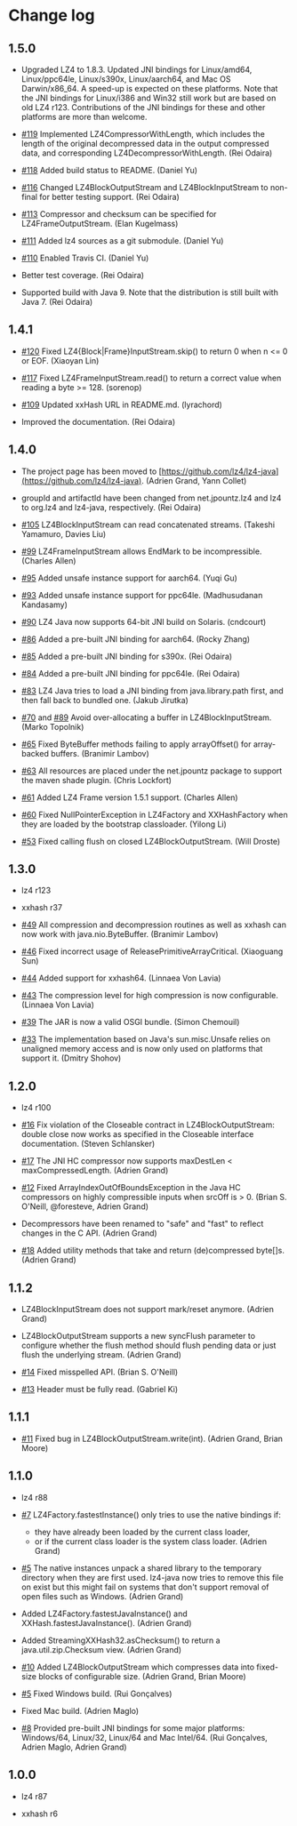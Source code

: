# Change log

## 1.5.0

 - Upgraded LZ4 to 1.8.3. Updated JNI bindings for Linux/amd64,
   Linux/ppc64le, Linux/s390x, Linux/aarch64, and Mac OS Darwin/x86_64.
   A speed-up is expected on these platforms.
   Note that the JNI bindings for Linux/i386 and Win32 still work
   but are based on old LZ4 r123. Contributions of the JNI
   bindings for these and other platforms are more than welcome.

 - [#119](https://github.com/lz4/lz4-java/issues/119)
   Implemented LZ4CompressorWithLength, which includes the length of
   the original decompressed data in the output compressed data,
   and corresponding LZ4DecompressorWithLength. (Rei Odaira)

 - [#118](https://github.com/lz4/lz4-java/pull/118)
   Added build status to README. (Daniel Yu)

 - [#116](https://github.com/lz4/lz4-java/issues/116)
   Changed LZ4BlockOutputStream and LZ4BlockInputStream to non-final
   for better testing support. (Rei Odaira)

 - [#113](https://github.com/lz4/lz4-java/pull/113)
   Compressor and checksum can be specified for LZ4FrameOutputStream.
   (Elan Kugelmass)

 - [#111](https://github.com/lz4/lz4-java/pull/111)
   Added lz4 sources as a git submodule. (Daniel Yu)

 - [#110](https://github.com/lz4/lz4-java/pull/110)
   Enabled Travis CI. (Daniel Yu)

 - Better test coverage. (Rei Odaira)

 - Supported build with Java 9. Note that the distribution is still
   built with Java 7. (Rei Odaira)

## 1.4.1

 - [#120](https://github.com/lz4/lz4-java/pull/120)
   Fixed LZ4{Block|Frame}InputStream.skip() to return 0 when n <= 0 or EOF. (Xiaoyan Lin)

 - [#117](https://github.com/lz4/lz4-java/issues/117)
   Fixed LZ4FrameInputStream.read() to return a correct value when reading a byte >= 128. (sorenop)

 - [#109](https://github.com/lz4/lz4-java/pull/109)
   Updated xxHash URL in README.md. (lyrachord)

 - Improved the documentation. (Rei Odaira)

## 1.4.0

 - The project page has been moved to
   [https://github.com/lz4/lz4-java](https://github.com/lz4/lz4-java).
   (Adrien Grand, Yann Collet)

 - groupId and artifactId have been changed from net.jpountz.lz4 and lz4
   to org.lz4 and lz4-java, respectively. (Rei Odaira)

 - [#105](https://github.com/lz4/lz4-java/pull/105)
   LZ4BlockInputStream can read concatenated streams.
   (Takeshi Yamamuro, Davies Liu)

 - [#99](https://github.com/lz4/lz4-java/pull/99)
   LZ4FrameInputStream allows EndMark to be incompressible. (Charles Allen)

 - [#95](https://github.com/lz4/lz4-java/pull/95)
   Added unsafe instance support for aarch64. (Yuqi Gu)

 - [#93](https://github.com/lz4/lz4-java/pull/93)
   Added unsafe instance support for ppc64le. (Madhusudanan Kandasamy)

 - [#90](https://github.com/lz4/lz4-java/issues/90)
   LZ4 Java now supports 64-bit JNI build on Solaris. (cndcourt)

 - [#86](https://github.com/lz4/lz4-java/pull/86)
   Added a pre-built JNI binding for aarch64. (Rocky Zhang)

 - [#85](https://github.com/lz4/lz4-java/pull/85)
   Added a pre-built JNI binding for s390x. (Rei Odaira)

 - [#84](https://github.com/lz4/lz4-java/pull/84)
   Added a pre-built JNI binding for ppc64le. (Rei Odaira)

 - [#83](https://github.com/lz4/lz4-java/pull/83)
   LZ4 Java tries to load a JNI binding from java.library.path first, and then
   fall back to bundled one. (Jakub Jirutka)

 - [#70](https://github.com/lz4/lz4-java/issues/70) and [#89](https://github.com/lz4/lz4-java/issues/89)
   Avoid over-allocating a buffer in LZ4BlockInputStream. (Marko Topolnik)

 - [#65](https://github.com/lz4/lz4-java/pull/65)
   Fixed ByteBuffer methods failing to apply arrayOffset() for
   array-backed buffers. (Branimir Lambov)

 - [#63](https://github.com/lz4/lz4-java/pull/63)
   All resources are placed under the net.jpountz package to support
   the maven shade plugin. (Chris Lockfort)

 - [#61](https://github.com/lz4/lz4-java/pull/61)
   Added LZ4 Frame version 1.5.1 support. (Charles Allen)

 - [#60](https://github.com/lz4/lz4-java/pull/60)
   Fixed NullPointerException in LZ4Factory and XXHashFactory when they are
   loaded by the bootstrap classloader. (Yilong Li)

 - [#53](https://github.com/lz4/lz4-java/issues/53)
   Fixed calling flush on closed LZ4BlockOutputStream.
   (Will Droste)

## 1.3.0

 - lz4 r123

 - xxhash r37

 - [#49](https://github.com/jpountz/lz4-java/pull/49)
   All compression and decompression routines as well as xxhash can now work
   with java.nio.ByteBuffer. (Branimir Lambov)

 - [#46](https://github.com/jpountz/lz4-java/pull/46)
   Fixed incorrect usage of ReleasePrimitiveArrayCritical. (Xiaoguang Sun)

 - [#44](https://github.com/jpountz/lz4-java/pull/44)
   Added support for xxhash64. (Linnaea Von Lavia)

 - [#43](https://github.com/jpountz/lz4-java/pull/43)
   The compression level for high compression is now configurable.
   (Linnaea Von Lavia)

 - [#39](https://github.com/jpountz/lz4-java/pull/39)
   The JAR is now a valid OSGI bundle. (Simon Chemouil)

 - [#33](https://github.com/jpountz/lz4-java/pull/33)
   The implementation based on Java's sun.misc.Unsafe relies on unaligned
   memory access and is now only used on platforms that support it.
   (Dmitry Shohov)


## 1.2.0

 - lz4 r100

 - [#16](http://github.com/jpountz/lz4-java/issues/16)
   Fix violation of the Closeable contract in LZ4BlockOutputStream: double close
   now works as specified in the Closeable interface documentation.
   (Steven Schlansker)

 - [#17](http://github.com/jpountz/lz4-java/issues/17)
   The JNI HC compressor now supports maxDestLen < maxCompressedLength.
   (Adrien Grand)

 - [#12](http://github.com/jpountz/lz4-java/issues/12)
   Fixed ArrayIndexOutOfBoundsException in the Java HC compressors on highly
   compressible inputs when srcOff is > 0. (Brian S. O'Neill, @foresteve,
   Adrien Grand)

 - Decompressors have been renamed to "safe" and "fast" to reflect changes in
   the C API. (Adrien Grand)

 - [#18](http://github.com/jpountz/lz4-java/issues/18)
   Added utility methods that take and return (de)compressed byte[]s.
   (Adrien Grand)

## 1.1.2

 - LZ4BlockInputStream does not support mark/reset anymore. (Adrien Grand)

 - LZ4BlockOutputStream supports a new syncFlush parameter to configure whether
   the flush method should flush pending data or just flush the underlying
   stream. (Adrien Grand)

 - [#14](http://github.com/jpountz/lz4-java/issues/14)
   Fixed misspelled API. (Brian S. O'Neill)

 - [#13](http://github.com/jpountz/lz4-java/issues/13)
   Header must be fully read. (Gabriel Ki)

## 1.1.1

 - [#11](http://github.com/jpountz/lz4-java/issues/11)
   Fixed bug in LZ4BlockOutputStream.write(int). (Adrien Grand, Brian Moore)

## 1.1.0

 - lz4 r88

 - [#7](http://github.com/jpountz/lz4-java/issues/7)
   LZ4Factory.fastestInstance() only tries to use the native bindings if:
   - they have already been loaded by the current class loader,
   - or if the current class loader is the system class loader.
   (Adrien Grand)

 - [#5](http://github.com/jpountz/lz4-java/issues/5)
   The native instances unpack a shared library to the temporary directory when
   they are first used. lz4-java now tries to remove this file on exist but
   this might fail on systems that don't support removal of open files such as
   Windows. (Adrien Grand)

 - Added LZ4Factory.fastestJavaInstance() and XXHash.fastestJavaInstance().
   (Adrien Grand)

 - Added StreamingXXHash32.asChecksum() to return a java.util.zip.Checksum
   view. (Adrien Grand)

 - [#10](http://github.com/jpountz/lz4-java/issues/10)
   Added LZ4BlockOutputStream which compresses data into fixed-size blocks of
   configurable size.
   (Adrien Grand, Brian Moore)

 - [#5](http://github.com/jpountz/lz4-java/issues/5)
   Fixed Windows build. (Rui Gonçalves)

 - Fixed Mac build. (Adrien Maglo)

 - [#8](http://github.com/jpountz/lz4-java/issues/5)
   Provided pre-built JNI bindings for some major platforms: Windows/64,
   Linux/32, Linux/64 and Mac Intel/64. (Rui Gonçalves, Adrien Maglo,
   Adrien Grand)

## 1.0.0

 - lz4 r87

 - xxhash r6
